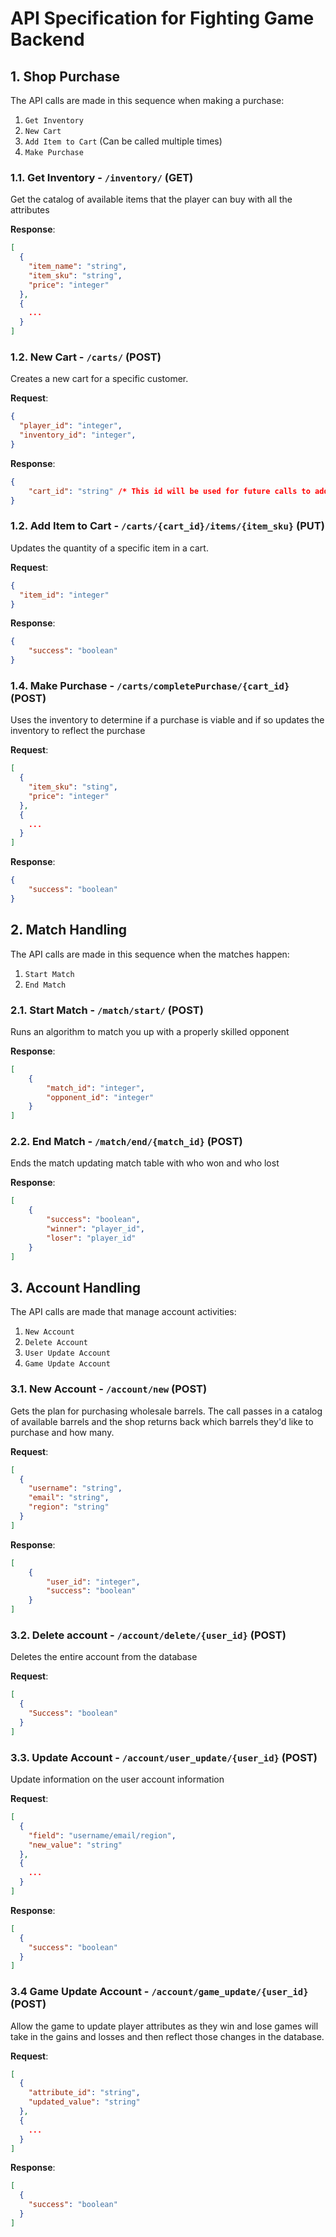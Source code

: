 # API Specification for Fighting Game Backend

## 1. Shop Purchase

The API calls are made in this sequence when making a purchase:

1. `Get Inventory`
2. `New Cart`
3. `Add Item to Cart` (Can be called multiple times)
4. `Make Purchase`

### 1.1. Get Inventory - `/inventory/` (GET)

Get the catalog of available items that the player can buy with all the attributes

**Response**:

```json
[
  {
    "item_name": "string",
    "item_sku": "string",
    "price": "integer"
  },
  {
    ...
  }
]
```

### 1.2. New Cart - `/carts/` (POST)

Creates a new cart for a specific customer.

**Request**:

```json
{
  "player_id": "integer",
  "inventory_id": "integer",
}
```

**Response**:

```json
{
    "cart_id": "string" /* This id will be used for future calls to add items and checkout */
}
```

### 1.2. Add Item to Cart - `/carts/{cart_id}/items/{item_sku}` (PUT)

Updates the quantity of a specific item in a cart.

**Request**:

```json
{
  "item_id": "integer"
}
```

**Response**:

```json
{
    "success": "boolean"
}
```

### 1.4. Make Purchase - `/carts/completePurchase/{cart_id}` (POST)

Uses the inventory to determine if a purchase is viable and if so updates the inventory to reflect the purchase

**Request**:

```json
[
  {
    "item_sku": "sting",
    "price": "integer"
  },
  {
    ...
  }
]
```

**Response**:

```json
{
    "success": "boolean"
}
```

## 2. Match Handling

The API calls are made in this sequence when the matches happen:

1. `Start Match`
2. `End Match`

### 2.1. Start Match - `/match/start/` (POST)

Runs an algorithm to match you up with a properly skilled opponent

**Response**:

```json
[
    {
        "match_id": "integer",
        "opponent_id": "integer"
    }
]
```

### 2.2. End Match - `/match/end/{match_id}` (POST)

Ends the match updating match table with who won and who lost

**Response**:

```json
[
    {
        "success": "boolean",
        "winner": "player_id",
        "loser": "player_id"
    }
]
```

## 3. Account Handling

The API calls are made that manage account activities:

1. `New Account`
2. `Delete Account`
3. `User Update Account`
4. `Game Update Account`

### 3.1. New Account - `/account/new` (POST)

Gets the plan for purchasing wholesale barrels. The call passes in a catalog of available barrels
and the shop returns back which barrels they'd like to purchase and how many.

**Request**:

```json
[
  {
    "username": "string",
    "email": "string",
    "region": "string"
  }
]
```

**Response**:

```json
[
    {
        "user_id": "integer",
        "success": "boolean"
    }
]
```

### 3.2. Delete account - `/account/delete/{user_id}` (POST)

Deletes the entire account from the database

**Request**:

```json
[
  {
    "Success": "boolean"
  }
]
```

### 3.3. Update Account - `/account/user_update/{user_id}` (POST)

Update information on the user account information

**Request**:

```json
[
  {
    "field": "username/email/region",
    "new_value": "string"
  },
  {
    ...
  }
]
```

**Response**:

```json
[
  {
    "success": "boolean"
  }
]
```

### 3.4 Game Update Account - `/account/game_update/{user_id}` (POST)

Allow the game to update player attributes as they win and lose games will take in the gains and losses and then reflect those changes in the database.

**Request**:

```json
[
  {
    "attribute_id": "string",
    "updated_value": "string"
  },
  {
    ...
  }
]
```

**Response**:

```json
[
  {
    "success": "boolean"
  }
]
```
